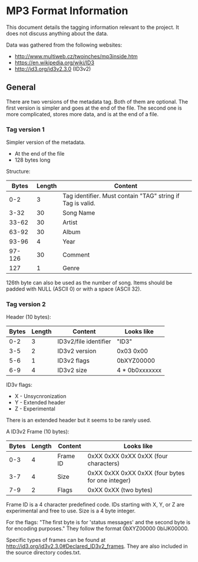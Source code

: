 # MP3 Format Information

This document details the tagging information relevant to the project. It does not discuss anything about the data.

Data was gathered from the following websites:
- http://www.multiweb.cz/twoinches/mp3inside.htm
- https://en.wikipedia.org/wiki/ID3
- http://id3.org/id3v2.3.0 (ID3v2)

## General

There are two versions of the metadata tag. Both of them are optional. The first version is simpler and goes at the end of the file. The second one is more complicated, stores more data, and is at the end of a file.

### Tag version 1

Simpler version of the metadata.

- At the end of the file
- 128 bytes long

Structure:

| Bytes | Length | Content |
| ----- | ------ | ------- |
| 0-2 | 3 | Tag identifier. Must contain "TAG" string if Tag is valid. |
| 3-32 | 30 | Song Name |
| 33-62 | 30 | Artist |
| 63-92 | 30 | Album |
| 93-96 | 4 | Year |
| 97-126 | 30 | Comment |
| 127 | 1 | Genre |

126th byte can also be used as the number of song. 
Items should be padded with NULL (ASCII 0) or with a space (ASCII 32).

### Tag version 2

Header (10 bytes): 

| Bytes | Length | Content | Looks like |
| ----- | ------ | ------- | ---------- |
| 0-2 | 3 | ID3v2/file identifier | "ID3" |
| 3-5 | 2 | ID3v2 version | 0x03 0x00 |
| 5-6 | 1 | ID3v2 flags | 0bXYZ00000 |
| 6-9 | 4 | ID3v2 size | 4 * 0b0xxxxxxx |

ID3v flags:
- X - Unsycnronization
- Y - Extended header 
- Z - Experimental

There is an extended header but it seems to be rarely used.

A ID3v2 Frame (10 bytes):

| Bytes | Length | Content | Looks like |
| ----- | ------ | ------- | ---------- |
| 0-3 | 4 | Frame ID | 0xXX 0xXX 0xXX 0xXX (four characters) |
| 3-7 | 4 | Size | 0xXX 0xXX 0xXX 0xXX (four bytes for one integer) |
| 7-9 | 2 | Flags | 0xXX 0xXX (two bytes) |

Frame ID is a 4 character predefined code. IDs starting with X, Y, or Z are experimental and free to use. Size is a 4 byte integer.

For the flags: "The first byte is for 'status messages' and the second byte is for encoding purposes." They follow the format 0bXYZ00000 0bIJK00000.

Specific types of frames can be found at http://id3.org/id3v2.3.0#Declared_ID3v2_frames. They are also included in the source directory codes.txt.
